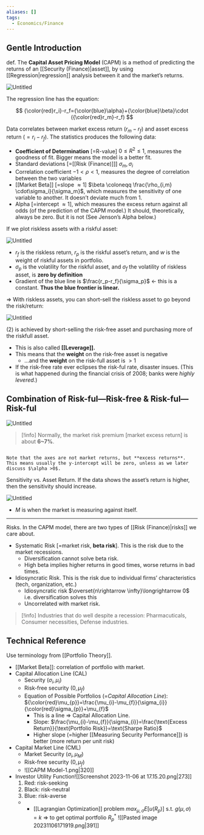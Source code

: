 ```yaml
---
aliases: []
tags:
  - Economics/Finance
---
```


## Gentle Introduction

def. The **Capital Asset Pricing Model** (CAPM) is a method of predicting the returns of an [[Security (Finance)|asset]], by using [[Regression|regression]] analysis between it and the market’s returns.

![Untitled](Untitled%2019.png)

The regression line has the equation:

$$
{\color{red}r_i}-r_f={\color{blue}\alpha}+{\color{blue}\beta}\cdot ({\color{red}r_m}-r_f)
$$

Data correlates between market excess return ($r_m-r_f$) and asset excess return ($=r_i-r_f$). The statistics produces the following data:

- **Coefficient of Determination** \[=R-value] $0\leq R^2 \leq 1$, measures the goodness of fit. Bigger means the model is a better fit.
- Standard deviations \[=[[Risk (Finance)]]] $\sigma_m, \sigma_i$
- Correlation coefficient $-1<\rho<1$, measures the degree of correlation between the two variables
- [[Market Beta]] \[=slope $\approx 1$] $\beta \coloneqq \frac{\rho_{i,m} \cdot\sigma_i}{\sigma_m}$, which measures the sensitivity of one variable to another. It doesn’t deviate much from 1.
- Alpha \[=intercept $\approx 1$], which measures the excess return against all odds (of the prediction of the CAPM model.) It should, theoretically, always be zero. But it is not (See Jenson’s Alpha below.)

If we plot riskless assets with a riskful asset:

![Untitled](Untitled%202%207.png)

- $r_f$ is the riskless return, $r_p$ is the riskful asset’s return, and $w$ is the weight of riskful assets in portfolio.
- $\sigma_p$ is the volatility for the riskful asset, and $\sigma_f$ the volatility of riskless asset, is **zero by definition**
- Gradient of the blue line is $\frac{r_p-r_f}{\sigma_p}$ ← this is a constant. **Thus the blue frontier is linear.**

⇒ With riskless assets, you can short-sell the riskless asset to go beyond the risk/return:

![Untitled](Untitled%203%205.png)

(2) is achieved by short-selling the risk-free asset and purchasing more of the riskfull asset.

- This is also called **[[Leverage]].**
- This means that the **weight** on the risk-free asset is negative
  - …and the **weight** on the risk-full asset is $>1$
- If the risk-free rate ever eclipses the risk-ful rate, disaster insues. (This is what happened during the financial crisis of 2008; banks were _highly levered._)

## Combination of Risk-ful—Risk-free & Risk-ful—Risk-ful

![Untitled](Untitled%204%204.png)

> [!info] Normally, the market risk premium [market excess return] is about **6~7%**.

```ad-warning

Note that the axes are not market returns, but **excess returns**. This means usually the y-intercept will be zero, unless as we later discuss $\alpha >0$.

```

Sensitivity vs. Asset Return. If the data shows the asset’s return is higher, then the sensitivity should increase.

![Untitled](Untitled%201%2010.png)

- $M$ is when the market is measuring against itself.

---

Risks. In the CAPM model, there are two types of [[Risk (Finance)|risks]] we care about.

- Systematic Risk \[=market risk, **beta risk**]. This is the risk due to the market recessions.
  - Diversification cannot solve beta risk.
  - High beta implies higher returns in good times, worse returns in bad times.
- Idiosyncratic Risk. This is the risk due to individual firms’ characteristics (tech, organization, etc.)
  - Idiosyncratic risk $\overset{n\rightarrow \infty}\longrightarrow 0$ i.e. diversification solves this
  - Uncorrelated with market risk.

> [!info] Industries that do well despite a recession: Pharmacuticals, Consumer necessities, Defense industries.

## Technical Reference

Use terminology from [[Portfolio Theory]].

- [[Market Beta]]: correlation of portfolio with market.
- Capital Allocation Line (CAL)
  - Security $(\sigma_{i},\mu_{i})$
  - Risk-free security $(0,\mu_{f})$
  - Equation of Possible Portfolios (=_Capital Allocation Line_): ${\color{red}\mu_{p}}=\frac{\mu_{i}-\mu_{f}}{\sigma_{i}}{\color{red}\sigma_{p}}+\mu_{f}$
    - This is a line ⇒ Capital Allocation Line.
    - Slope: $\frac{\mu_{i}-\mu_{f}}{\sigma_{i}}=\frac{\text{Excess Return}}{\text{Portfolio Risk}}=\text{Sharpe Ratio}$
    - Higher slope (=higher [[Measuring Security Performance]]) is better (more return per unit risk)
- Capital Market Line (CML)
  - Market Security $(\sigma_{i},\mu_{M})$
  - Risk-free security $(0,\mu_{f})$
  - ![[CAPM Model-1.png|320]]
- Investor Utility Function![[Screenshot 2023-11-06 at 17.15.20.png|273]]
  1.  Red: risk-seeking
  2.  Black: risk-neutral
  3.  Blue: risk-averse
  - - [[Lagrangian Optimization]] problem $max_{\mu,\sigma}E[u(R_{p})] \text{ s.t. } g(\mu,\sigma)=k$
      ⇒ to get optimal portfolio $R_{p}^*$ ![[Pasted image 20231106171919.png|391]]
